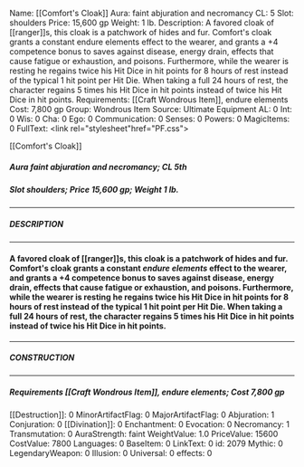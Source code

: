 Name: [[Comfort's Cloak]]
Aura: faint abjuration and necromancy
CL: 5
Slot: shoulders
Price: 15,600 gp
Weight: 1 lb.
Description: A favored cloak of [[ranger]]s, this cloak is a patchwork of hides and fur. Comfort's cloak grants a constant endure elements effect to the wearer, and grants a +4 competence bonus to saves against disease, energy drain, effects that cause fatigue or exhaustion, and poisons. Furthermore, while the wearer is resting he regains twice his Hit Dice in hit points for 8 hours of rest instead of the typical 1 hit point per Hit Die. When taking a full 24 hours of rest, the character regains 5 times his Hit Dice in hit points instead of twice his Hit Dice in hit points.
Requirements: [[Craft Wondrous Item]], endure elements
Cost: 7,800 gp
Group: Wondrous Item
Source: Ultimate Equipment
AL: 0
Int: 0
Wis: 0
Cha: 0
Ego: 0
Communication: 0
Senses: 0
Powers: 0
MagicItems: 0
FullText: <link rel="stylesheet"href="PF.css"><div class="heading"><p class="alignleft">[[Comfort's Cloak]]</p><div style="clear: both;"></div></div><div><h5><b>Aura </b>faint abjuration and necromancy; <b>CL </b>5th</h5><h5><b>Slot </b>shoulders; <b>Price </b>15,600 gp; <b>Weight </b>1 lb.</h5></div><hr/><div><h5><b>DESCRIPTION</b></h5></div><hr/><div><h4><p>A favored cloak of [[ranger]]s, this cloak is a patchwork of hides and fur. Comfort's cloak grants a constant <i>endure elements</i> effect to the wearer, and grants a +4 competence bonus to saves against disease, energy drain, effects that cause fatigue or exhaustion, and poisons. Furthermore, while the wearer is resting he regains twice his Hit Dice in hit points for 8 hours of rest instead of the typical 1 hit point per Hit Die. When taking a full 24 hours of rest, the character regains 5 times his Hit Dice in hit points instead of twice his Hit Dice in hit points.</p></h4></div><hr/><div><h5><b>CONSTRUCTION</b></h5></div><hr/><div><h5><b>Requirements </b>[[Craft Wondrous Item]], <i>endure elements</i>; <b>Cost </b>7,800 gp</h5></div>
[[Destruction]]: 0
MinorArtifactFlag: 0
MajorArtifactFlag: 0
Abjuration: 1
Conjuration: 0
[[Divination]]: 0
Enchantment: 0
Evocation: 0
Necromancy: 1
Transmutation: 0
AuraStrength: faint
WeightValue: 1.0
PriceValue: 15600
CostValue: 7800
Languages: 0
BaseItem: 0
LinkText: 0
id: 2079
Mythic: 0
LegendaryWeapon: 0
Illusion: 0
Universal: 0
effects: 0
